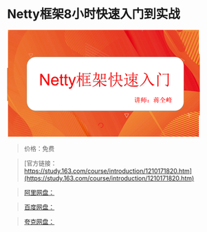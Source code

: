 # Netty框架8小时快速入门到实战

![img](../../../assets/study163/free/d5aebb8374de4dc590a370fba77b8dc4.png)

> 价格：免费

> [官方链接：https://study.163.com/course/introduction/1210171820.htm](https://study.163.com/course/introduction/1210171820.htm)

> [阿里网盘：]()

> [百度网盘：]()

> [夸克网盘：]()
